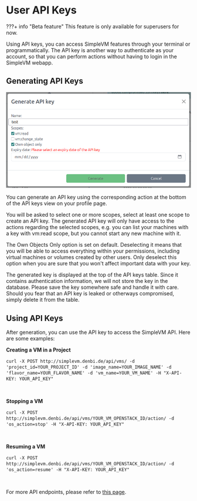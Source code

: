 # User API Keys

???+ info "Beta feature"
    This feature is only available for superusers for now.

Using API keys, you can access SimpleVM features through your terminal or programmatically. The API key is another way to authenticate as your account, so that you can perform actions without having to login in the SimpleVM webapp.

## Generating API Keys

![generate_api_key](img/generate_api_key.png)

You can generate an API key using the corresponding action at the bottom of the API keys view on your profile page.

You will be asked to select one or more scopes, select at least one scope to create an API key. The generated API key will only have access to the actions regarding the selected scopes, e.g. you can list your machines with a key with vm:read scope, but you cannot start any new machine with it.

The Own Objects Only option is set on default. Deselecting it means that you will be able to access everything within your permissions, including virtual machines or volumes created by other users. Only deselect this option when you are sure that you won't affect important data with your key.

The generated key is displayed at the top of the API keys table. Since it contains authentication information, we will not store the key in the database. Please save the key somewhere safe and handle it with care. Should you fear that an API key is leaked or otherways compromised, simply delete it from the table.

## Using API Keys

After generation, you can use the API key to access the SimpleVM API. Here are some examples:

**Creating a VM in a Project**<br>
```shell
curl -X POST http://simplevm.denbi.de/api/vms/ -d 'project_id=YOUR_PROJECT_ID' -d 'image_name=YOUR_IMAGE_NAME' -d 'flavor_name=YOUR_FLAVOR_NAME' -d 'vm_name=YOUR_VM_NAME' -H "X-API-KEY: YOUR_API_KEY"
```
<br>

**Stopping a VM**<br>
```shell
curl -X POST http://simplevm.denbi.de/api/vms/YOUR_VM_OPENSTACK_ID/action/ -d 'os_action=stop' -H "X-API-KEY: YOUR_API_KEY"
```
<br>

**Resuming a VM**<br>
```shell
curl -X POST http://simplevm.denbi.de/api/vms/YOUR_VM_OPENSTACK_ID/action/ -d 'os_action=resume' -H "X-API-KEY: YOUR_API_KEY"
```
<br>

For more API endpoints, please refer to [this page](http://simplevm.denbi.de/portal/api/docs/).
